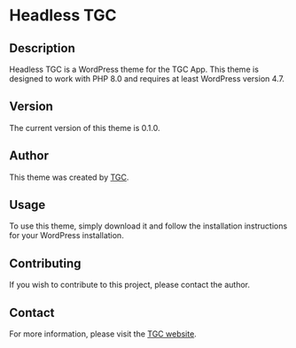 # Headless TGC

## Description

Headless TGC is a WordPress theme for the TGC App. This theme is designed to work with PHP 8.0 and requires at least WordPress version 4.7.

## Version

The current version of this theme is 0.1.0.

## Author

This theme was created by [TGC](https://tgc.com/).

## Usage

To use this theme, simply download it and follow the installation instructions for your WordPress installation.

## Contributing

If you wish to contribute to this project, please contact the author.


## Contact

For more information, please visit the [TGC website](https://tgc.com/).